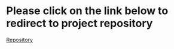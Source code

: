 # Please click on the link below to redirect to project repository
[Repository](https://github.com/Kalyancln)





